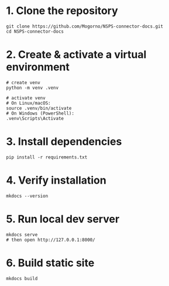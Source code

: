 # 1. Clone the repository

```
git clone https://github.com/Mogorno/NSPS-connector-docs.git
cd NSPS-connector-docs
```

# 2. Create & activate a virtual environment

```
# create venv
python -m venv .venv

# activate venv
# On Linux/macOS:
source .venv/bin/activate
# On Windows (PowerShell):
.venv\Scripts\Activate
```

# 3. Install dependencies

```
pip install -r requirements.txt
```

# 4. Verify installation

```
mkdocs --version
```

# 5. Run local dev server

```
mkdocs serve
# then open http://127.0.0.1:8000/
```

# 6. Build static site

```
mkdocs build
```
